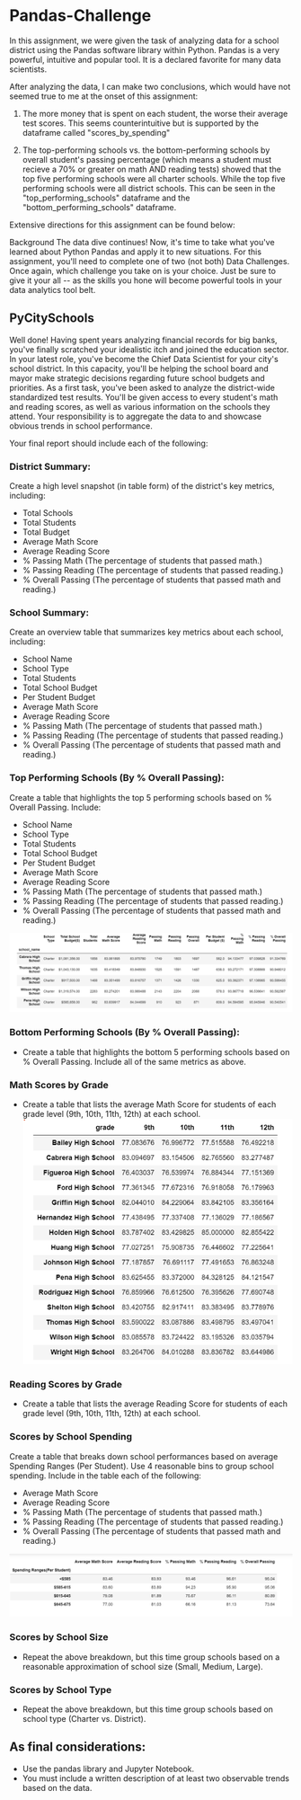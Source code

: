 # Pandas-Challenge

In this assignment, we were given the task of analyzing data for a school district using the Pandas software library within Python.  Pandas is a very powerful, intuitive and popular tool.  It is a declared favorite for many data scientists.

After analyzing the data, I can make two conclusions, which would have not seemed true to me at the onset of this assignment:
1.  The more money that is spent on each student, the worse their average test scores.  This seems counterintuitive but is supported by the dataframe called "scores_by_spending"

2.  The top-performing schools vs. the bottom-performing schools by overall student's passing percentage (which means a student must recieve a 70% or greater on math AND reading tests) showed that the top five performing schools were all charter schools.  While the top five performing schools were all district schools.  This can be seen in the "top_performing_schools" dataframe and the "bottom_performing_schools" dataframe.

Extensive directions for this assignment can be found below:

Background
The data dive continues!
Now, it's time to take what you've learned about Python Pandas and apply it to new situations. For this assignment, you'll need to complete one of two (not both)  Data Challenges. Once again, which challenge you take on is your choice. Just be sure to give it your all -- as the skills you hone will become powerful tools in your data analytics tool belt.


## PyCitySchools

Well done! Having spent years analyzing financial records for big banks, you've finally scratched your idealistic itch and joined the education sector. In your latest role, you've become the Chief Data Scientist for your city's school district. In this capacity, you'll be helping the  school board and mayor make strategic decisions regarding future school budgets and priorities.
As a first task, you've been asked to analyze the district-wide standardized test results. You'll be given access to every student's math and reading scores, as well as various information on the schools they attend. Your responsibility is to aggregate the data to and showcase obvious trends in school performance.

Your final report should include each of the following:
### District Summary:
Create a high level snapshot (in table form) of the district's key metrics, including:
* Total Schools
* Total Students
* Total Budget
* Average Math Score
* Average Reading Score
* % Passing Math (The percentage of students that passed math.)
* % Passing Reading (The percentage of students that passed reading.)
* % Overall Passing (The percentage of students that passed math and reading.)

### School Summary:
Create an overview table that summarizes key metrics about each school, including:
* School Name
* School Type
* Total Students
* Total School Budget
* Per Student Budget
* Average Math Score
* Average Reading Score
* % Passing Math (The percentage of students that passed math.)
* % Passing Reading (The percentage of students that passed reading.)
* % Overall Passing (The percentage of students that passed math and reading.)

### Top Performing Schools (By % Overall Passing):
Create a table that highlights the top 5 performing schools based on % Overall Passing. Include:
* School Name
* School Type
* Total Students
* Total School Budget
* Per Student Budget
* Average Math Score
* Average Reading Score
* % Passing Math (The percentage of students that passed math.)
* % Passing Reading (The percentage of students that passed reading.)
* % Overall Passing (The percentage of students that passed math and reading.)

![Top_5_schools_by_%_overall_passing](Images/Top_5_schools_by_%_overall_passing.png)


### Bottom Performing Schools (By % Overall Passing):
* Create a table that highlights the bottom 5 performing schools based on % Overall Passing. Include all of the same metrics as above.


### Math Scores by Grade
* Create a table that lists the average Math Score for students of each grade level (9th, 10th, 11th, 12th) at each school.
![math_scores_by_grade](Images/math_scores_by_grade.png)

### Reading Scores by Grade
* Create a table that lists the average Reading Score for students of each grade level (9th, 10th, 11th, 12th) at each school.

### Scores by School Spending
Create a table that breaks down school performances based on average Spending Ranges (Per Student). Use 4 reasonable bins to group school spending. Include in the table each of the following:
* Average Math Score
* Average Reading Score
* % Passing Math (The percentage of students that passed math.)
* % Passing Reading (The percentage of students that passed reading.)
* % Overall Passing (The percentage of students that passed math and reading.)

![Bins](Images/Bins.png)

### Scores by School Size
* Repeat the above breakdown, but this time group schools based on a reasonable approximation of school size (Small, Medium, Large).

### Scores by School Type
* Repeat the above breakdown, but this time group schools based on school type (Charter vs. District).

## As final considerations:
* Use the pandas library and Jupyter Notebook.
* You must include a written description of at least two observable trends based on the data.